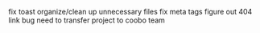 fix toast
organize/clean up unnecessary files
fix meta tags
figure out 404 link bug
need to 
transfer project to coobo team
